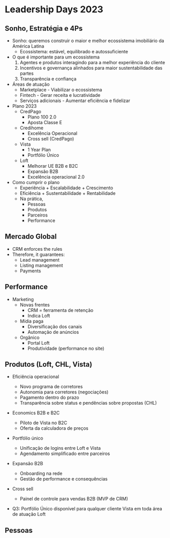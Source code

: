 # Leadership Days 2023
## Sonho, Estratégia e 4Ps
- Sonho: queremos construir o maior e melhor ecossistema imobiliário da América Latina
	- Ecossistema: estável, equilibrado e autossuficiente
- O que é importante para um ecossistema
	1. Agentes e produtos interagindo para a melhor experiência do cliente
	2. Incentivos e governança alinhados para maior sustentabilidade das partes
	3. Transparência e confiança
- Áreas de atuação
	- Marketplace - Viabilizar o ecossistema
	- Fintech - Gerar receita e lucratividade
	- Serviços adicionais - Aumentar eficiência e fidelizar
- Plano 2023
	- CredPago
		- Plano 100 2.0
		- Aposta Classe E
	- Credihome
		- Excelência Operacional
		- Cross sell (CredPago)
	- Vista
		- 1 Year Plan
		- Portfólio Único
	- Loft
		- Melhorar UE B2B e B2C
		- Expansão B2B
		- Excelência operacional 2.0
- Como cumprir o plano
	- Experiência + Escalabilidade + Crescimento
	- Eficiência + Sustentabilidade + Rentabilidade
	- Na prática,
		- Pessoas
		- Produtos
		- Parceiros
		- Performance

## Mercado Global
- CRM enforces the rules
- Therefore, it guarantees:
	- Lead management
	- Listing management
	- Payments

## Performance
- Marketing
	- Novas frentes
		- CRM = ferramenta de retenção
		- Indica Loft
	- Mídia paga
		- Diversificação dos canais
		- Automação de anúncios
	- Orgânico
		- Portal Loft
		- Produtividade (performance no site)

## Produtos (Loft, CHL, Vista)
- Eficiência operacional
	- Novo programa de corretores
	- Autonomia para corretores (negociações)
	- Pagamento dentro do prazo
	- Transparência sobre status e pendências sobre propostas (CHL)
- Economics B2B e B2C
	- Piloto de Vista no B2C
	- Oferta da calculadora de preços
- Portfólio único
	- Unificação de logins entre Loft e Vista
	- Agendamento simplificado entre parceiros
- Expansão B2B
	- Onboarding na rede
	- Gestão de performance e consequências
- Cross sell
	- Painel de controle para vendas B2B (MVP de CRM)

- Q3: Portfólio Único disponível para qualquer cliente Vista em toda área de atuação Loft

## Pessoas
